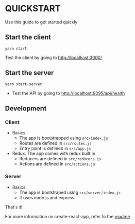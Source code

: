 # QUICKSTART

Use this guide to get started quickly

## Start the client

`yarn start`

Test the client by going to [http://localhost:3000/](http://localhost:3000/)

## Start the server

`yarn start-server`

- Test the API by going to [http://localhost:9095/api/health](http://localhost:9095/)

## Development

### Client

- Basics
  - The app is bootstrapped using `src/index.js`
  - Routes are defined in `src/routes.js`
  - Entry point is definied in `src/app.js`
- Redux. The app comes with redux built in. 
  - Reducers are defined in `src/reducers.js`
  - Actions are defined in `src/actions.js`

### Server

- Basics
  - The app is bootstraped using `src/server/index.js`
  - It uses node.js and express

That's it!

For more information on create-react-app, refer to the [readme](./README-CREATE-REACT-APP.md)
